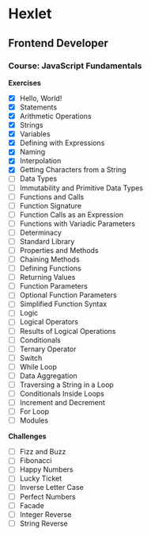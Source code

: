 # Hexlet
## Frontend Developer
### Course: JavaScript Fundamentals

**Exercises**
- [x] Hello, World!
- [x] Statements
- [x] Arithmetic Operations
- [x] Strings
- [x] Variables
- [x] Defining with Expressions
- [x] Naming
- [x] Interpolation
- [x] Getting Characters from a String
- [ ] Data Types
- [ ] Immutability and Primitive Data Types
- [ ] Functions and Calls
- [ ] Function Signature
- [ ] Function Calls as an Expression
- [ ] Functions with Variadic Parameters
- [ ] Determinacy
- [ ] Standard Library
- [ ] Properties and Methods
- [ ] Chaining Methods
- [ ] Defining Functions
- [ ] Returning Values
- [ ] Function Parameters
- [ ] Optional Function Parameters
- [ ] Simplified Function Syntax
- [ ] Logic
- [ ] Logical Operators
- [ ] Results of Logical Operations
- [ ] Conditionals
- [ ] Ternary Operator
- [ ] Switch
- [ ] While Loop
- [ ] Data Aggregation
- [ ] Traversing a String in a Loop
- [ ] Conditionals Inside Loops
- [ ] Increment and Decrement
- [ ] For Loop
- [ ] Modules

**Challenges**
- [ ] Fizz and Buzz
- [ ] Fibonacci
- [ ] Happy Numbers
- [ ] Lucky Ticket
- [ ] Inverse Letter Case
- [ ] Perfect Numbers
- [ ] Facade
- [ ] Integer Reverse
- [ ] String Reverse